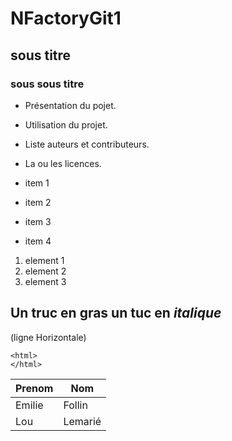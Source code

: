 # NFactoryGit1
## sous titre
### sous sous titre


- Présentation du pojet. 
- Utilisation du projet.
- Liste auteurs et contributeurs.
- La ou les licences.


- item 1
- item 2
- item 3
- item 4


1. element 1
2. element 2
3. element 3

Un truc en **gras**
un tuc en *italique*
---
(ligne Horizontale)

```
<html>
</html>
```

|Prenom|Nom|
|---|---|
|Emilie|Follin|
|Lou|Lemarié|
